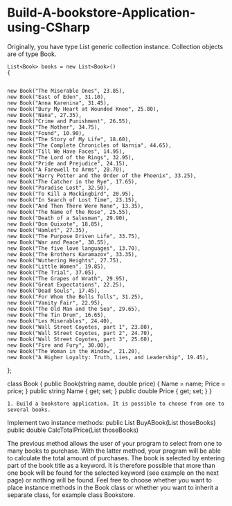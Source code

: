 # Build-A-bookstore-Application-using-CSharp

Originally, you have type List<T> generic collection instance. Collection objects are of type Book.
    
    List<Book> books = new List<Book>()
    {
    
    
    new Book("The Miserable Ones", 23.85),
    new Book("East of Eden", 31.10),
    new Book("Anna Karenina", 31.45),
    new Book("Bury My Heart at Wounded Knee", 25.80),
    new Book("Nana", 27.35),
    new Book("Crime and Punishment", 26.55),
    new Book("The Mother", 34.75),
    new Book("Found", 10.90),
    new Book("The Story of My Life", 18.60),
    new Book("The Complete Chronicles of Narnia", 44.65),
    new Book("Till We Have Faces", 14.95),
    new Book("The Lord of the Rings", 32.95),
    new Book("Pride and Prejudice", 24.15),
    new Book("A Farewell to Arms", 28.70),
    new Book("Harry Potter and the Order of the Phoenix", 33.25),
    new Book("The Catcher in the Rye", 17.65),
    new Book("Paradise Lost", 32.50),
    new Book("To Kill a Mockingbird", 20.95),
    new Book("In Search of Lost Time", 23.15),
    new Book("And Then There Were None", 13.35),
    new Book("The Name of the Rose", 25.55),
    new Book("Death of a Salesman", 29.90),
    new Book("Don Quixote", 18.85),
    new Book("Hamlet", 27.35),
    new Book("The Purpose Driven Life", 33.75),
    new Book("War and Peace", 30.55),
    new Book("The five love languages", 13.70),
    new Book("The Brothers Karamazov", 33.35),
    new Book("Wuthering Heights", 27.75),
    new Book("Little Women", 19.85),
    new Book("The Trial", 37.05),
    new Book("The Grapes of Wrath", 29.95),
    new Book("Great Expectations", 22.25),
    new Book("Dead Souls", 17.45),
    new Book("For Whom the Bells Tolls", 31.25),
    new Book("Vanity Fair", 22.95),
    new Book("The Old Man and the Sea", 29.65),
    new Book("The Tin Drum", 16.65),
    new Book("Les Miserables", 24.40),
    new Book("Wall Street Coyotes, part 1", 23.80),
    new Book("Wall Street Coyotes, part 2", 24.70),
    new Book("Wall Street Coyotes, part 3", 25.60),
    new Book("Fire and Fury", 30.00),
    new Book("The Woman in the Window", 21.20),
    new Book("A Higher Loyalty: Truth, Lies, and Leadership", 19.45),	
};

class Book
{
    public Book(string name, double price)
    {
        Name = name;
        Price = price;
    }
    public string Name { get; set; }
    public double Price { get; set; }
}
    
    
    1. Build a bookstore application. It is possible to choose from one to several books. 
Implement two instance methods:
public List<Book> BuyABook(List<Book> thoseBooks)
public double CalcTotalPrice(List<Book> thoseBooks)

The previous method allows the user of your program to select from one to many books to purchase.
With the latter method, your program will be able to calculate the total amount of purchases.
The book is selected by entering part of the book title as a keyword. It is therefore possible that more than one book will be found for the selected keyword (see example on the next page) or nothing will be found.
Feel free to choose whether you want to place instance methods in the Book class or whether you want to inherit a separate class, for example class Bookstore. 

